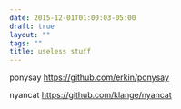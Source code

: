 ```yaml
---
date: 2015-12-01T01:00:03-05:00
draft: true
layout: ""
tags: ""
title: useless stuff
---
```


ponysay
https://github.com/erkin/ponysay

nyancat
https://github.com/klange/nyancat
